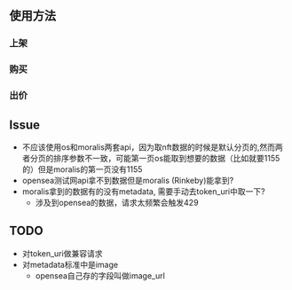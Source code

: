 ## 使用方法
### 上架

### 购买

### 出价

## Issue
- 不应该使用os和moralis两套api，因为取nft数据的时候是默认分页的,然而两者分页的排序参数不一致，可能第一页os能取到想要的数据（比如就要1155的）但是moralis的第一页没有1155
- opensea测试网api拿不到数据但是moralis (Rinkeby)能拿到?
- moralis拿到的数据有的没有metadata, 需要手动去token_uri中取一下?
    + 涉及到opensea的数据，请求太频繁会触发429

## TODO
- 对token_uri做兼容请求
- 对metadata标准中是image
    + opensea自己存的字段叫做image_url


